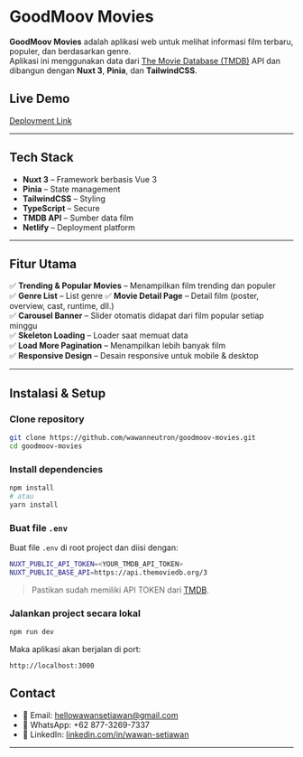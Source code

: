 # GoodMoov Movies

**GoodMoov Movies** adalah aplikasi web untuk melihat informasi film terbaru, populer, dan berdasarkan genre.  
Aplikasi ini menggunakan data dari [The Movie Database (TMDB)](https://developer.themoviedb.org/) API dan dibangun dengan **Nuxt 3**, **Pinia**, dan **TailwindCSS**.

## Live Demo

[Deployment Link](https://goodmoov-movies.netlify.app)

---

## Tech Stack

- **Nuxt 3** – Framework berbasis Vue 3
- **Pinia** – State management
- **TailwindCSS** – Styling
- **TypeScript** – Secure
- **TMDB API** – Sumber data film
- **Netlify** – Deployment platform

---

## Fitur Utama

✅ **Trending & Popular Movies** – Menampilkan film trending dan populer  
✅ **Genre List** – List genre
✅ **Movie Detail Page** – Detail film (poster, overview, cast, runtime, dll.)  
✅ **Carousel Banner** – Slider otomatis didapat dari film popular setiap minggu  
✅ **Skeleton Loading** – Loader saat memuat data  
✅ **Load More Pagination** – Menampilkan lebih banyak film  
✅ **Responsive Design** – Desain responsive untuk mobile & desktop

---

## Instalasi & Setup

### Clone repository

```bash
git clone https://github.com/wawanneutron/goodmoov-movies.git
cd goodmoov-movies
```

### Install dependencies

```bash
npm install
# atau
yarn install
```

### Buat file `.env`

Buat file `.env` di root project dan diisi dengan:

```bash
NUXT_PUBLIC_API_TOKEN=<YOUR_TMDB_API_TOKEN>
NUXT_PUBLIC_BASE_API=https://api.themoviedb.org/3
```

> Pastikan sudah memiliki API TOKEN dari [TMDB](https://developer.themoviedb.org/).

### Jalankan project secara lokal

```bash
npm run dev
```

Maka aplikasi akan berjalan di port:

```
http://localhost:3000
```

## Contact

- 📧 Email: hellowawansetiawan@gmail.com
- 💬 WhatsApp: +62 877-3269-7337
- 💼 LinkedIn: [linkedin.com/in/wawan-setiawan](https://www.linkedin.com/in/wawan-setiawan-84934a206/)

---
